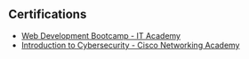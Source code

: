 ## Certifications

- [Web Development Bootcamp - IT Academy](./1.pdf)
- [Introduction to Cybersecurity - Cisco Networking Academy](./2.pdf)

